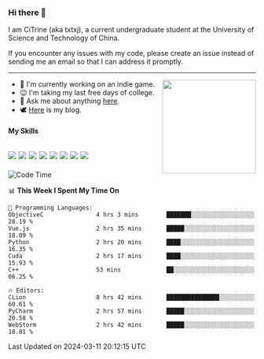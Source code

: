 ### Hi there 👋

I am CiTrine (aka txtxj), a current undergraduate student at the University of Science and Technology of China.

If you encounter any issues with my code, please create an issue instead of sending me an email so that I can address it promptly.

---

<img align="right" height="190" src="http://github-profile-summary-cards.vercel.app/api/cards/stats?username=txtxj&theme=vue">

- 🌱 I'm currently working on an indie game.
- 😉 I'm taking my last free days of college.
- 💬 Ask me about anything [here](https://github.com/txtxj/txtxj/issues).
- 🕊️ [Here](https://txtxj.top) is my blog.

#### My Skills

![](https://img.shields.io/badge/Unity-000000?logo=unity&logoColor=fff)
![](https://img.shields.io/badge/C%23-239120?logo=csharp&logoColor=fff)
![](https://img.shields.io/badge/Python-3e74a2?logo=python&logoColor=fff)
![](https://img.shields.io/badge/C++-65318e?logo=cplusplus&logoColor=fff)
![](https://img.shields.io/badge/C-5654a2?logo=c&logoColor=fff)
![](https://img.shields.io/badge/Vue-4FC08D?logo=vuedotjs&logoColor=fff)
![](https://img.shields.io/badge/Blender-f5792a?logo=blender&logoColor=fff)
![](https://img.shields.io/badge/MS%20SQL-cc2927?logo=microsoftsqlserver&logoColor=fff)
---

<!--START_SECTION:waka-->
![Code Time](http://img.shields.io/badge/Code%20Time-1%2C646%20hrs%2057%20mins-blue)

📊 **This Week I Spent My Time On** 

```text
💬 Programming Languages: 
ObjectiveC               4 hrs 3 mins        ███████░░░░░░░░░░░░░░░░░░   28.19 % 
Vue.js                   2 hrs 35 mins       █████░░░░░░░░░░░░░░░░░░░░   18.09 % 
Python                   2 hrs 20 mins       ████░░░░░░░░░░░░░░░░░░░░░   16.35 % 
Cuda                     2 hrs 17 mins       ████░░░░░░░░░░░░░░░░░░░░░   15.93 % 
C++                      53 mins             ██░░░░░░░░░░░░░░░░░░░░░░░   06.25 % 

🔥 Editors: 
CLion                    8 hrs 42 mins       ███████████████░░░░░░░░░░   60.61 % 
PyCharm                  2 hrs 57 mins       █████░░░░░░░░░░░░░░░░░░░░   20.58 % 
WebStorm                 2 hrs 42 mins       █████░░░░░░░░░░░░░░░░░░░░   18.81 % 
```


 Last Updated on 2024-03-11 20:12:15 UTC
<!--END_SECTION:waka-->
